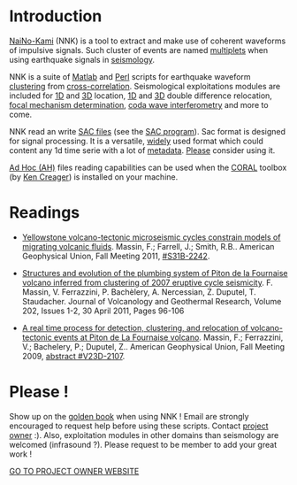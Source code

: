# Introduction #

[NaiNo-Kami](http://eos.kokugakuin.ac.jp/modules/xwords/entry.php?entryID=109) (NNK) is a tool to extract and make use of coherent waveforms of impulsive signals. Such cluster of events are named [multiplets](http://www.gps.caltech.edu/uploads/File/People/kanamori/HKpepi86.pdf) when using earthquake signals in [seismology](http://books.google.com/books?id=sRhawFG5_EcC&hl=fr).


NNK is a suite of  [Matlab](http://www.mathworks.com/) and [Perl](http://www.perl.org/) scripts for earthquake waveform [clustering](http://books.google.com/books?id=htZzDGlCnQYC&printsec=frontcover&hl=fr&source=gbs_ge_summary_r&cad=0#v=onepage&q=clustering&f=false) from [cross-correlation](http://books.google.com/books?id=Dtza-BqVL0gC&pg=PA45&lpg=PA45&dq=maximum+cross+correlation+serie+seismology&source=bl&ots=LzUyb0BBqV&sig=AloS9zIDrAy7GBUegzYYQvRCKbE&hl=fr&ei=cb6ETtfNCfKrsALb0-ySDw&sa=X&oi=book_result&ct=result&resnum=1&ved=0CCQQ6AEwAA#v=onepage&q=cross%20correlation&f=false).
Seismological exploitations modules are included for [1D](http://jclahr.com/science/software/hypo71/) and [3D](http://alomax.free.fr/nlloc/soft6.00/index.html) location, [1D](http://www.ldeo.columbia.edu/~felixw/hypoDD.html) and [3D](http://www.geology.wisc.edu/~hjzhang/download.htm) double difference relocation, [focal mechanism determination](http://www.google.com/url?url=http://earthquake.usgs.gov/research/software/%23FPFIT,%2520FPPLOT%2520and%2520FPPAGE&rct=j&q=fpfit&usg=AFQjCNGBvItwUask1deqbZgmMHl0bjdV1w&sa=X&ei=Gb-ETqb3J4-BsgLykPTTDw&ved=0CCoQygQwAA), [coda wave interferometry](http://inside.mines.edu/~rsnieder/Coda_Yearbook04.pdf) and more to come.

NNK read an write [SAC files](http://www.iris.edu/KB/questions/13/SAC+file+format) (see the [SAC program](http://www.iris.edu/software/sac/)). Sac format is designed for signal processing. It is a versatile, [widely](http://www.iris.edu/software/sac/) used format which could content any 1d time serie with a lot of [metadata](http://www.iris.edu/software/sac/manual/file_format.html). [Please](http://www.guzer.com/pictures/pretty_please_cat.jpg) consider using it.

[Ad Hoc (AH)](http://www.orfeus-eu.org/Software/softwarelib.html#processing) files reading capabilities can be used when the [CORAL](http://www.orfeus-eu.org/Software/softwarelib.html#matlab) toolbox (by [Ken Creager](http://earthweb.ess.washington.edu/creager/coral_doc.html)) is installed on your machine.

# Readings #
  * [Yellowstone volcano-tectonic microseismic cycles constrain models of migrating volcanic fluids](https://7061844195658084343-a-1802744773732722657-s-sites.googlegroups.com/site/fredmassin/download/Fred_Massin_AGU-2011_toprint.jpg?attachauth=ANoY7cpg80sg4-TL53bFL-FX7PmbRNyJR2erKYfJSyF5OsjLOoEuBoE6-809YBZSnoBovjjwW_Eym16ccM1pwf9QGX2rSrY1vMmNXu6_MhNwL5L-1JnwO7GEGAoV88HzAM3SC5a4n8_lGME-DYyD2aqKtqgZwMplKg5x3bmrF5JUoqmbGemdteSSLV_ga8Fvl6mNegn5IXpeYkevcwsz5Rpewd92OH8oMc_dPfJmBcp34OUcD-wXo8k%3D&attredirects=0). Massin, F.; Farrell, J.; Smith, R.B.. American Geophysical Union, Fall Meeting 2011, [#S31B-2242](http://eposters.agu.org/abstracts/yellowstone-volcano-tectonic-microseismic-cycles-constrain-models-of-migrating-volcanic-fluids/?from_search=true).

  * [Structures and evolution of the plumbing system of Piton de la Fournaise volcano inferred from clustering of 2007 eruptive cycle seismicity](http://www.sciencedirect.com/science/article/pii/S0377027311000333). F. Massin, V. Ferrazzini, P. Bachèlery, A. Nercessian, Z. Duputel, T. Staudacher. Journal of Volcanology and Geothermal Research, Volume 202, Issues 1-2, 30 April 2011, Pages 96-106

  * [A real time process for detection, clustering, and relocation of volcano-tectonic events at Piton de La Fournaise volcano](https://7061844195658084343-a-1802744773732722657-s-sites.googlegroups.com/site/fredmassin/download/2009_PosterAGU.jpg?attachauth=ANoY7crvSUNFPgFLMFsgbLM81k3wLSXzvvID7p0QGpwicA99zpOCOwJqh49UaWxIzLbptSMvcNugJ6JjtWEfryQ7jwtweCtEQO1t_pHoccMdYE-oAONlg4Kp1b6CgAHLXv_c43TL2udGtetLTqUJDSBZeW_TRcc5n7FZJ-r7j-squlZh5AZbvg5UqPfjPBX6-mk2Ss-aZx4VB-igB6aavZCpM8KGdjxGqA%3D%3D&attredirects=0). Massin, F.; Ferrazzini, V.; Bachelery, P.; Duputel, Z.. American Geophysical Union, Fall Meeting 2009, [abstract #V23D-2107](http://adsabs.harvard.edu/abs/2009AGUFM.V23D2107M).

# Please ! #
Show up on the  [golden book](http://code.google.com/p/naino-kami/wiki/Golden_book) when using NNK ! Email are strongly encouraged to request help before using these scripts. Contact [project owner](http://code.google.com/p/naino-kami/people/list) :). Also, exploitation modules in other domains than seismology are welcomed (infrasound ?). Please request to be member to add your great work !


[GO TO PROJECT OWNER WEBSITE](https://sites.google.com/site/fredmassin/)